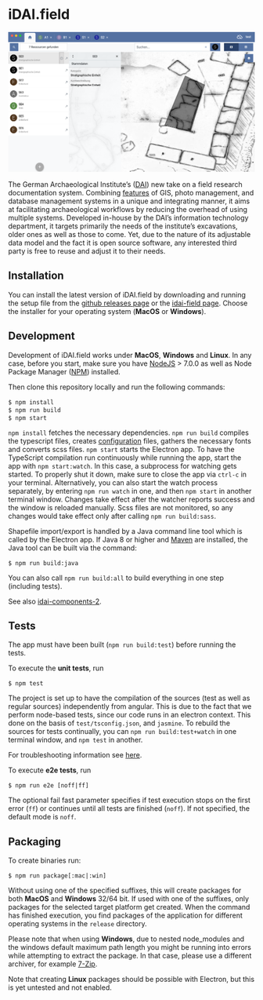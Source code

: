 # iDAI.field

![idai-field](img/README-1.png) 
   
   
The German Archaeological Institute’s ([DAI](https://www.dainst.org)) 
new take on a field research 
documentation system. Combining [features](README-FEATURES.md) of GIS, photo management, and 
database management systems in a unique and integrating manner, 
it aims at facilitating archaeological workflows by reducing the overhead 
of using multiple systems. Developed in-house by the DAI’s information 
technology department, it targets primarily the needs of the institute’s 
excavations, older ones as well as those to come. Yet, due to the nature 
of its adjustable data model and the fact it is open source software, any 
interested third party is free to reuse and adjust it to their needs.
   

## Installation

You can install the latest version of iDAI.field by downloading and running the setup file from the [github releases page](https://github.com/dainst/idai-field/releases/latest) or the [idai-field page](field.dainst.org). Choose the installer for your operating system (**MacOS** or **Windows**).

   
## Development

Development of iDAI.field works under **MacOS**, **Windows** and **Linux**. In any case, before you start, make sure you have [NodeJS](https://nodejs.org/en/) > 7.0.0 as well as Node Package Manager ([NPM](https://www.npmjs.com/)) installed.  

Then clone this repository locally and run the following commands:

```
$ npm install
$ npm run build
$ npm start
```

`npm install` fetches the necessary dependencies. `npm run build` compiles the typescript files, creates [configuration](config/README.md) files, gathers the necessary fonts and converts scss files. `npm start` starts the Electron app. To have the TypeScript compilation run continuously while running the app, start the app with `npm start:watch`. In this case, a subprocess for watching gets started. To properly shut it down,
make sure to close the app via `ctrl-c` in your terminal. Alternatively, you can also start the watch process separately, by entering `npm run watch` in one, and then `npm start` in another terminal window. Changes take effect after the watcher reports success and the window is reloaded manually. Scss files are not monitored, so any changes would take effect only after calling `npm run build:sass`.
 
Shapefile import/export is handled by a Java command line tool which is called by the Electron app. If Java 8 or higher and [Maven](https://maven.apache.org/) are installed, the Java tool can be built via the command:
```
$ npm run build:java
```
You can also call `npm run build:all` to build everything in one step (including tests).

See also [idai-components-2](https://github.com/dainst/idai-components-2).

## Tests

The app must have been built (`npm run build:test`) before running the tests.

To execute the **unit tests**, run 

```
$ npm test   
```

The project is set up to have the compilation of the sources (test as well as regular sources) independently from angular. This is due to the fact that we perform node-based tests, since our code runs in an electron context. This done on the 
basis of `test/tsconfig.json`, and `jasmine`. To rebuild the sources for tests continually, you can `npm run build:test+watch` in one terminal window, and `npm test` in another.

For troubleshooting information see [here](docs/unit-test-troubleshooting.md).

To execute **e2e tests**, run 

```
$ npm run e2e [noff|ff]
```

The optional fail fast parameter specifies if test execution stops on the first error (`ff`) or continues until all tests are finished (`noff`). If not specified, the default mode is `noff`. 

## Packaging

To create binaries run:

```
$ npm run package[:mac|:win]
```

Without using one of the specified suffixes, this will create packages for both **MacOS** and **Windows** 32/64 bit.
If used with one of the suffixes, only packages for the selected target platform get created. When the command has finished execution, you find packages of the application for different operating systems in the `release` directory.

Please note that when using **Windows**, due to nested node_modules and the 
windows default maximum path length you might be running into errors while attempting
to extract the package. In that case, please use a different archiver, for example [7-Zip](http://www.7-zip.org/download.html).

Note that creating **Linux** packages should be possible with Electron, but this is yet untested and not enabled.


